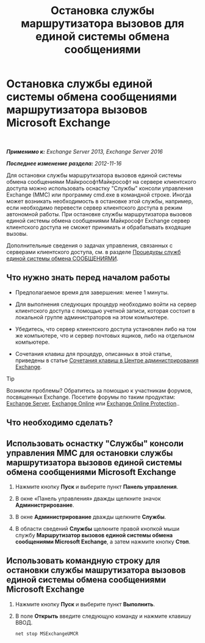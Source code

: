 ﻿---
title: 'Остановка службы маршрутизатора вызовов для единой системы обмена сообщениями'
TOCTitle: Остановка службы единой системы обмена сообщениями маршрутизатора вызовов Microsoft Exchange
ms:assetid: 79935528-1a8c-4f22-826c-8f9a60f4f6f4
ms:mtpsurl: https://technet.microsoft.com/ru-ru/library/JJ673535(v=EXCHG.150)
ms:contentKeyID: 50556446
ms.date: 05/22/2018
mtps_version: v=EXCHG.150
ms.translationtype: MT
---

# Остановка службы единой системы обмена сообщениями маршрутизатора вызовов Microsoft Exchange

 

_**Применимо к:** Exchange Server 2013, Exchange Server 2016_

_**Последнее изменение раздела:** 2012-11-16_

Для остановки службы маршрутизатора вызовов единой системы обмена сообщениями МайкрософтМайкрософт на сервере клиентского доступа можно использовать оснастку "Службы" консоли управления Exchange (MMC) или программу cmd.exe в командной строке. Иногда может возникать необходимость в остановке этой службы, например, если необходимо перевести сервер клиентского доступа в режим автономной работы. При остановке службы маршрутизатора вызовов единой системы обмена сообщениями Майкрософт Exchange сервер клиентского доступа не сможет принимать и обрабатывать входящие вызовы.

Дополнительные сведения о задачах управления, связанных с серверами клиентского доступа, см. в разделе [Процедуры служб единой системы обмена СООБЩЕНИЯМИ](um-services-procedures-exchange-2013-help.md).

## Что нужно знать перед началом работы

  - Предполагаемое время для завершения: менее 1 минуты.

  - Для выполнения следующих процедур необходимо войти на сервер клиентского доступа с помощью учетной записи, которая состоит в локальной группе администраторов на этом компьютере.

  - Убедитесь, что сервер клиентского доступа установлен либо на том же компьютере, что и сервер почтовых ящиков, либо на отдельном компьютере.

  - Сочетания клавиш для процедур, описанных в этой статье, приведены в статье [Сочетания клавиш в Центре администрирования Exchange](keyboard-shortcuts-in-the-exchange-admin-center-exchange-online-protection-help.md).

> [!TIP]  
> Возникли проблемы? Обратитесь за помощью к участникам форумов, посвященных Exchange. Посетите форумы по таким продуктам: <a href="https://go.microsoft.com/fwlink/p/?linkid=60612">Exchange Server</a>, <a href="https://go.microsoft.com/fwlink/p/?linkid=267542">Exchange Online</a> или <a href="https://go.microsoft.com/fwlink/p/?linkid=285351">Exchange Online Protection</a>..


## Что необходимо сделать?

## Использовать оснастку "Службы" консоли управления MMC для остановки службы маршрутизатора вызовов единой системы обмена сообщениями Microsoft Exchange

1.  Нажмите кнопку **Пуск** и выберите пункт **Панель управления**.

2.  В окне «Панель управления» дважды щелкните значок **Администрирование**.

3.  В окне **Администрирование** дважды щелкните **Службы**.

4.  В области сведений **Службы** щелкните правой кнопкой мыши службу **Маршрутизатор вызовов единой системы обмена сообщениями Microsoft Exchange**, а затем нажмите кнопку **Стоп**.

## Использовать командную строку для остановки службы машрутизатора вызовов единой системы обмена сообщениями Microsoft Exchange

1.  Нажмите кнопку **Пуск** и выберите пункт **Выполнить**.

2.  В поле **Открыть** введите следующую команду и нажмите клавишу ВВОД.
    
    ```powershell
	net stop MSExchangeUMCR
	```


